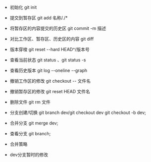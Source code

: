 * 初始化 git init 
* 提交到暂存区 git add 名称/./*
* 将暂存区的内容提交的历史区 git commit -m 描述
* 对比工作区、暂存区、历史区的内容 git diff
* 版本穿梭  git reset --hard HEAD^/版本号
* 查看当前状态 git status 、git status -s
* 查看历史版本 git log --oneline --graph 
* 撤销工作区的修改 git checkout -- 文件名
* 撤销暂存区的修改 git reset HEAD 文件名
* 删除文件 git rm 文件
* 分支创建/切换 git branch dev/git checkout dev  git checkout -b dev;
* 合并分支 git merge dev;
* 查看分支 git branch;
* 合并策略

* dev分支暂时的修改